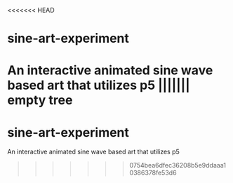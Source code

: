 <<<<<<< HEAD
# sine-art-experiment
An interactive animated sine wave based art that utilizes  p5
||||||| empty tree
=======
# sine-art-experiment
An interactive animated sine wave based art that utilizes  p5
>>>>>>> 0754bea6dfec36208b5e9ddaaa10386378fe53d6
